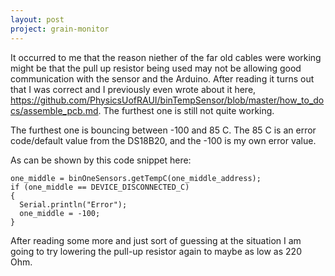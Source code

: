 ```yaml
---
layout: post
project: grain-monitor
---
```


It occurred to me that the reason niether of the far old cables were working might be that the pull up resistor being used may not be allowing good communication with the sensor and the Arduino. After reading it turns out that I was correct and I previously even wrote about it here, https://github.com/PhysicsUofRAUI/binTempSensor/blob/master/how_to_docs/assemble_pcb.md. The furthest one is still not quite working.

The furthest one is bouncing between -100 and 85 C. The 85 C is an error code/default value from the DS18B20, and the -100 is my own error value.

As can be shown by this code snippet here:

```
one_middle = binOneSensors.getTempC(one_middle_address);
if (one_middle == DEVICE_DISCONNECTED_C)
{
  Serial.println("Error");
  one_middle = -100;
}
```

After reading some more and just sort of guessing at the situation I am going to try lowering the pull-up resistor again to maybe as low as 220 Ohm.
